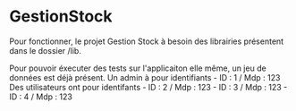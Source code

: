 # GestionStock


Pour fonctionner, le projet Gestion Stock à besoin des librairies présentent dans le dossier /lib.

Pour pouvoir éxecuter des tests sur l'applicaiton elle même, un jeu de données est déjà présent.
Un admin à pour identifiants 
    - ID : 1 / Mdp : 123
Des utilisateurs ont pour identifants 
    - ID : 2 / Mdp : 123
    - ID : 3 / Mdp : 123
    - ID : 4 / Mdp : 123